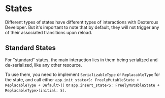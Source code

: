 # States

Different types of states have different types of interactions with Dexterous Developer. But it's important to note that by default, they will not trigger any of their associated transitions upon reload.

## Standard States

For "standard" states, the main interaction lies in them being serialized and de-serialized, like any other resource.

To use them, you need to implement `SerializableType` or `ReplacableType` for the state, and call either `app.init_state<S: FreelyMutableState + ReplacableType + Default>()` or `app.insert_state<S: FreelyMutableState + ReplacableType>(initial: S)`.
